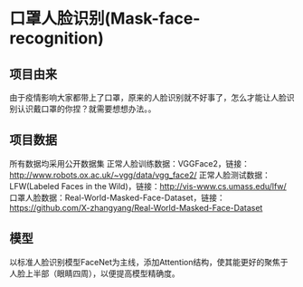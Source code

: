 # 口罩人脸识别(Mask-face-recognition)
## 项目由来
由于疫情影响大家都带上了口罩，原来的人脸识别就不好事了，怎么才能让人脸识别认识戴口罩的你捏？就需要想想办法。。
## 项目数据
所有数据均采用公开数据集
正常人脸训练数据：VGGFace2，链接：http://www.robots.ox.ac.uk/~vgg/data/vgg_face2/
正常人脸测试数据：LFW(Labeled Faces in the Wild)，链接：http://vis-www.cs.umass.edu/lfw/
口罩人脸数据：Real-World-Masked-Face-Dataset，链接：https://github.com/X-zhangyang/Real-World-Masked-Face-Dataset
## 模型
以标准人脸识别模型FaceNet为主线，添加Attention结构，使其能更好的聚焦于人脸上半部（眼睛四周），以便提高模型精确度。
